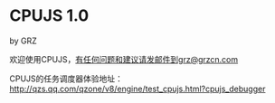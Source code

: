 <h1>CPUJS 1.0</h1>  
<p>by GRZ</p>

欢迎使用CPUJS，有任何问题和建议请发邮件到grz@grzcn.com

CPUJS的任务调度器体验地址：
http://qzs.qq.com/qzone/v8/engine/test_cpujs.html?cpujs_debugger
